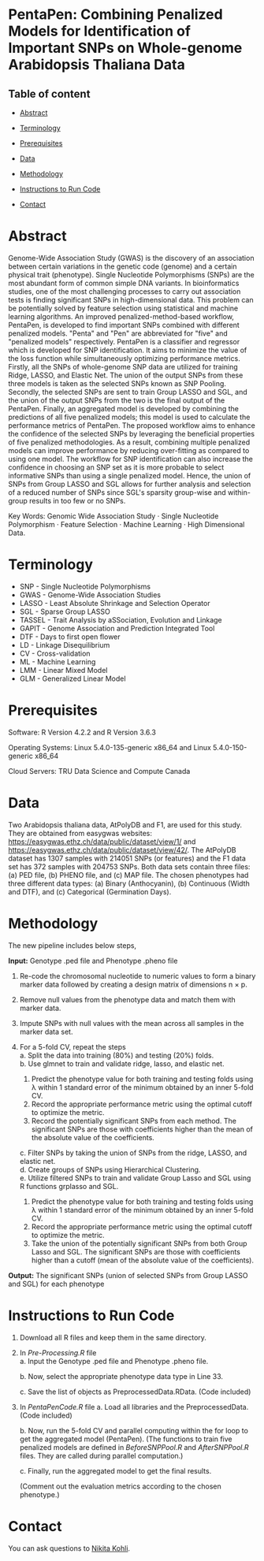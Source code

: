 #  PentaPen: Combining Penalized Models for Identification of Important SNPs on Whole-genome Arabidopsis Thaliana Data

##  Table of content

* [Abstract](#abstract)
  
* [Terminology](#terminology)

* [Prerequisites](#prerequisites)
  
* [Data](#data)
  
* [Methodology](#methodology)
  
* [Instructions to Run Code](#instructions-to-run-code)
  
* [Contact](#contact)
  
#  Abstract

Genome-Wide Association Study (GWAS) is the discovery of  an association between certain variations in the genetic code (genome) and a certain physical trait (phenotype). Single Nucleotide Polymorphisms (SNPs) are the most abundant form of common simple DNA variants. In bioinformatics studies, one of the most challenging processes to carry out association tests is finding significant SNPs in high-dimensional data. This problem can be potentially solved by feature selection using statistical and machine learning algorithms. An improved penalized-method-based workflow, PentaPen, is  developed to find important SNPs combined with different penalized models. "Penta" and "Pen" are abbreviated for "five" and "penalized models" respectively. PentaPen is a classifier and regressor which is developed for SNP identification. It aims to minimize the value of the loss function while simultaneously optimizing performance metrics. Firstly, all the SNPs of whole-genome SNP data are utilized for training Ridge, LASSO, and Elastic Net. The union of the output SNPs from these three models is taken as the selected SNPs known as SNP Pooling. Secondly, the selected SNPs are sent to train Group LASSO and SGL, and the union of the output SNPs from the two is the final output of the PentaPen. Finally, an aggregated model is developed by combining the predictions of all five penalized models; this model is used to calculate the performance metrics of PentaPen. The proposed workflow aims to enhance the confidence of the selected SNPs by leveraging the beneficial properties of five penalized methodologies. As a result, combining multiple penalized models can improve performance by reducing over-fitting as compared to using one model. The workflow for SNP identification can also increase the confidence in choosing an SNP set as it is more probable to select informative SNPs than using a single penalized model. Hence, the union of SNPs from Group LASSO and SGL allows for further analysis and selection of a reduced number of SNPs since SGL's sparsity group-wise and within-group results in too few or no SNPs.

Key Words: Genomic Wide Association Study  ·  Single Nucleotide Polymorphism  ·  Feature Selection  ·  Machine Learning  ·  High Dimensional Data.

# Terminology

* SNP - Single Nucleotide Polymorphisms
* GWAS - Genome-Wide Association Studies
* LASSO - Least Absolute Shrinkage and Selection Operator
* SGL - Sparse Group LASSO
* TASSEL - Trait Analysis by aSSociation, Evolution and Linkage
* GAPIT -  Genome Association and Prediction Integrated Tool
* DTF -  Days to first open flower
* LD -  Linkage Disequilibrium
* CV - Cross-validation
* ML - Machine Learning
* LMM - Linear Mixed Model
* GLM - Generalized Linear Model

# Prerequisites

Software: R Version 4.2.2 and R Version 3.6.3

Operating Systems: Linux 5.4.0-135-generic x86_64 and Linux 5.4.0-150-generic x86_64

Cloud Servers: TRU Data Science and Compute Canada

#  Data

Two  Arabidopsis thaliana  data, AtPolyDB and F1, are used for this study. They are obtained from easygwas websites: https://easygwas.ethz.ch/data/public/dataset/view/1/ and https://easygwas.ethz.ch/data/public/dataset/view/42/. The AtPolyDB dataset has 1307 samples with 214051 SNPs (or features) and the F1 data set has 372 samples with 204753 SNPs. Both data sets contain three files: (a) PED file, (b) PHENO file, and (c) MAP file. The chosen phenotypes had three different data types: (a) Binary (Anthocyanin), (b) Continuous (Width and DTF), and (c) Categorical (Germination Days).

#  Methodology

The new pipeline includes below steps,

<b>Input:</b>  Genotype .ped file and Phenotype .pheno file  
1. Re-code the chromosomal nucleotide to numeric values to form a binary marker data followed by creating a design matrix of dimensions n  ×  p.
2. Remove null values from the phenotype data and match them with marker data.  
3. Impute SNPs with null values with the mean across all samples in the marker data set.  
4. For a 5-fold CV, repeat the steps  
a. Split the data into training (80%) and testing (20%) folds.  
b. Use glmnet to train and validate ridge, lasso, and elastic net.
	1. Predict the phenotype value for both training and testing  folds using  λ  within 1 standard error of the minimum obtained by an inner 5-fold CV.  
	2. Record the appropriate performance metric using the optimal cutoff to optimize the metric.  
	3. Record the potentially significant SNPs from each method. The significant SNPs are those with coefficients higher than the mean of the absolute value of the coefficients.

	c. Filter SNPs by taking the union of SNPs from the ridge, LASSO, and elastic net.  
d. Create groups of SNPs using Hierarchical Clustering.  
e. Utilize filtered SNPs to train and validate Group Lasso and SGL using R functions grplasso and SGL.
	1. Predict the phenotype value for both training and testing folds using  λ  within 1 standard error of the minimum obtained by an inner 5-fold CV.  
	2. Record the appropriate performance metric using the optimal cutoff to optimize the metric.  
	3. Take the union of the potentially significant SNPs from both Group Lasso and SGL. The significant SNPs are those with coefficients higher than a cutoff (mean of the absolute value of the coefficients).

<b>Output:</b>  The significant SNPs (union of selected SNPs from Group LASSO and SGL) for each phenotype

# Instructions to Run Code
1. Download all R files and keep them in the same directory.
2. In _Pre-Processing.R_ file  
    a. Input the Genotype .ped file and Phenotype .pheno file.

    b. Now, select the appropriate phenotype data type in Line 33.

    c. Save the list of objects as PreprocessedData.RData. (Code included)

3. In _PentaPenCode.R_ file
    a. Load all libraries and the PreprocessedData. (Code included)

    b. Now, run the 5-fold CV and parallel computing within the for loop to get the aggregated model (PentaPen).
    (The functions to train five penalized models are defined in _BeforeSNPPool.R_ and _AfterSNPPool.R_ files. They are called during parallel computation.)

    c. Finally, run the aggregated model to get the final results.

    (Comment out the evaluation metrics according to the chosen phenotype.)

# Contact
You can ask questions to [Nikita Kohli](mailto:nikita.datascience@gmail.com).
